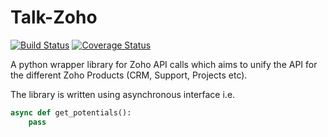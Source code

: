 # Talk-Zoho 
[![Build Status](https://travis-ci.org/i-Dynamics/Talk-Zoho.svg?branch=master)](https://travis-ci.org/i-Dynamics/Talk-Zoho) [![Coverage Status](https://coveralls.io/repos/github/i-Dynamics/Talk-Zoho/badge.svg?branch=master)](https://coveralls.io/github/i-Dynamics/Talk-Zoho?branch=master)

A python wrapper library for Zoho API calls which aims to unify the API for the different Zoho Products (CRM, Support, Projects etc).

The library is written using asynchronous interface i.e. 
```python 
async def get_potentials():
    pass
```  
